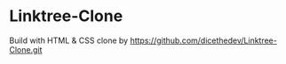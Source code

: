 # Linktree-Clone
Build with HTML &amp; CSS
clone by https://github.com/dicethedev/Linktree-Clone.git
